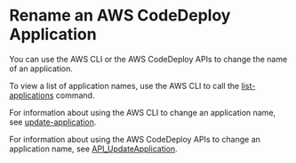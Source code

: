 # Rename an AWS CodeDeploy Application<a name="applications-rename"></a>

You can use the AWS CLI or the AWS CodeDeploy APIs to change the name of an application\.

To view a list of application names, use the AWS CLI to call the [list\-applications](https://docs.aws.amazon.com/cli/latest/reference/deploy/list-applications.html) command\.

For information about using the AWS CLI to change an application name, see [update\-application](https://docs.aws.amazon.com/cli/latest/reference/deploy/update-application.html)\.

For information about using the AWS CodeDeploy APIs to change an application name, see [API\_UpdateApplication](https://docs.aws.amazon.com/codedeploy/latest/APIReference/API_UpdateApplication.html)\.